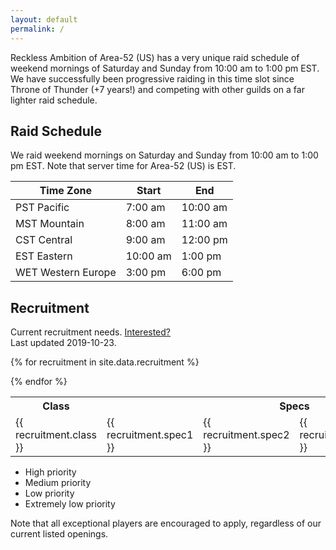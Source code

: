 ```yaml
---
layout: default
permalink: /
---
```


Reckless Ambition of Area-52 (US) has a very unique raid schedule of weekend mornings of Saturday and Sunday from 10:00 am to 1:00 pm EST. We have successfully been progressive raiding in this time slot since Throne of Thunder (+7 years!) and competing with other guilds on a far lighter raid schedule.

## Raid Schedule

We raid weekend mornings on Saturday and Sunday from 10:00 am to 1:00 pm EST. Note that server time for Area-52 (US) is EST.

| Time Zone | Start | End |
|-----------|-------|-----|
| PST Pacific | 7:00 am | 10:00 am |
| MST Mountain| 8:00 am| 11:00 am |
| CST Central| 9:00 am | 12:00 pm|
| EST Eastern| 10:00 am| 1:00 pm|
| WET Western Europe| 3:00 pm| 6:00 pm|

## Recruitment

Current recruitment needs. [Interested?](/apply)  
Last updated 2019-10-23.

<table>

  <tr>
    <th>Class</th>
    <th colspan="4">Specs</th>
  </tr>

  {% for recruitment in site.data.recruitment %}
    <tr>
      <td>{{ recruitment.class }}</td>
      <td>{{ recruitment.spec1 }}</td>
      <td>{{ recruitment.spec2 }}</td>
      <td>{{ recruitment.spec3 }}</td>
      <td>{{ recruitment.spec4 }}</td>
    </tr>
  {% endfor %}

</table>

- <span class="high">High priority</span>
- <span class="medium">Medium priority</span>
- <span class="low">Low priority</span>
- <span class="extremely-low">Extremely low priority</span>

Note that all exceptional players are encouraged to apply, regardless of our current listed openings.
